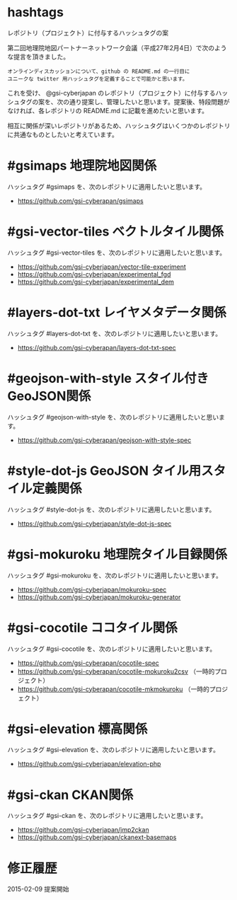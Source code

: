 # hashtags
レポジトリ（プロジェクト）に付与するハッシュタグの案

第二回地理院地図パートナーネットワーク会議（平成27年2月4日）で次のような提言を頂きました。
```
オンラインディスカッションについて、github の README.md の一行目に
ユニークな twitter 用ハッシュタグを定義することで可能かと思います。
```
これを受け、 @gsi-cyberjapan のレポジトリ（プロジェクト）に付与するハッシュタグの案を、次の通り提案し、管理したいと思います。提案後、特段問題がなければ、各レポジトリの README.md に記載を進めたいと思います。

相互に関係が深いレポジトリがあるため、ハッシュタグはいくつかのレポジトリに共通なものとしたいと考えています。

# #gsimaps 地理院地図関係
ハッシュタグ #gsimaps を、次のレポジトリに適用したいと思います。

- https://github.com/gsi-cyberapan/gsimaps

# #gsi-vector-tiles ベクトルタイル関係
ハッシュタグ #gsi-vector-tiles を、次のレポジトリに適用したいと思います。

- https://github.com/gsi-cyberjapan/vector-tile-experiment
- https://github.com/gsi-cyberjapan/experimental_fgd
- https://github.com/gsi-cyberjapan/experimental_dem

# #layers-dot-txt レイヤメタデータ関係
ハッシュタグ #layers-dot-txt を、次のレポジトリに適用したいと思います。

- https://github.com/gsi-cyberapan/layers-dot-txt-spec

# #geojson-with-style スタイル付きGeoJSON関係
ハッシュタグ #geojson-with-style を、次のレポジトリに適用したいと思います。

- https://github.com/gsi-cyberapan/geojson-with-style-spec

# #style-dot-js GeoJSON タイル用スタイル定義関係
ハッシュタグ #style-dot-js を、次のレポジトリに適用したいと思います。

- https://github.com/gsi-cyberjapan/style-dot-js-spec

# #gsi-mokuroku 地理院タイル目録関係
ハッシュタグ #gsi-mokuroku を、次のレポジトリに適用したいと思います。

- https://github.com/gsi-cyberjapan/mokuroku-spec
- https://github.com/gsi-cyberjapan/mokuroku-generator

# #gsi-cocotile ココタイル関係
ハッシュタグ #gsi-cocotile を、次のレポジトリに適用したいと思います。

- https://github.com/gsi-cyberapan/cocotile-spec
- https://github.com/gsi-cyberapan/cocotile-mokuroku2csv （一時的プロジェクト）
- https://github.com/gsi-cyberapan/cocotile-mkmokuroku （一時的プロジェクト）

# #gsi-elevation 標高関係
ハッシュタグ #gsi-elevation を、次のレポジトリに適用したいと思います。

- https://github.com/gsi-cyberjapan/elevation-php

# #gsi-ckan CKAN関係
ハッシュタグ #gsi-ckan を、次のレポジトリに適用したいと思います。

- https://github.com/gsi-cyberjapan/jmp2ckan
- https://github.com/gsi-cyberjapan/ckanext-basemaps

# 修正履歴
2015-02-09 提案開始
